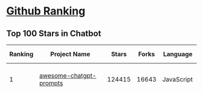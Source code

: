 [Github Ranking](../README.md)
==========

## Top 100 Stars in Chatbot

| Ranking | Project Name | Stars | Forks | Language | Open Issues | Description | Last Commit |
| ------- | ------------ | ----- | ----- | -------- | ----------- | ----------- | ----------- |
| 1 | [awesome-chatgpt-prompts](https://github.com/f/awesome-chatgpt-prompts) | 124415 | 16643 | JavaScript | 0 | This repo includes ChatGPT prompt curation to use ChatGPT and other LLM tools better. | 2025-04-30T18:07:10Z |
| 2 | [funNLP](https://github.com/fighting41love/funNLP) | 73255 | 14856 | Python | 33 | 中英文敏感词、语言检测、中外手机/电话归属地/运营商查询、名字推断性别、手机号抽取、身份证抽取、邮箱抽取、中日文人名库、中文缩写库、拆字词典、词汇情感值、停用词、反动词表、暴恐词表、繁简体转换、英文模拟中文发音、汪峰歌词生成器、职业名称词库、同义词库、反义词库、否定词库、汽车品牌词库、汽车零件词库、连续英文切割、各种中文词向量、公司名字大全、古诗词库、IT词库、财经词库、成语词库、地名词库、历史名人词库、诗词词库、医学词库、饮食词库、法律词库、汽车词库、动物词库、中文聊天语料、中文谣言数据、百度中文问答数据集、句子相似度匹配算法集合、bert资源、文本生成&摘要相关工具、cocoNLP信息抽取工具、国内电话号码正则匹配、清华大学XLORE:中英文跨语言百科知识图谱、清华大学人工智能技术系列报告、自然语言生成、NLU太难了系列、自动对联数据及机器人、用户名黑名单列表、罪名法务名词及分类模型、微信公众号语料、cs224n深度学习自然语言处理课程、中文手写汉字识别、中文自然语言处理 语料/数据集、变量命名神器、分词语料库+代码、任务型对话英文数据集、ASR 语音数据集 + 基于深度学习的中文语音识别系统、笑声检测器、Microsoft多语言数字/单位/如日期时间识别包、中华新华字典数据库及api(包括常用歇后语、成语、词语和汉字)、文档图谱自动生成、SpaCy 中文模型、Common Voice语音识别数据集新版、神经网络关系抽取、基于bert的命名实体识别、关键词(Keyphrase)抽取包pke、基于医疗领域知识图谱的问答系统、基于依存句法与语义角色标注的事件三元组抽取、依存句法分析4万句高质量标注数据、cnocr：用来做中文OCR的Python3包、中文人物关系知识图谱项目、中文nlp竞赛项目及代码汇总、中文字符数据、speech-aligner: 从“人声语音”及其“语言文本”产生音素级别时间对齐标注的工具、AmpliGraph: 知识图谱表示学习(Python)库：知识图谱概念链接预测、Scattertext 文本可视化(python)、语言/知识表示工具：BERT & ERNIE、中文对比英文自然语言处理NLP的区别综述、Synonyms中文近义词工具包、HarvestText领域自适应文本挖掘工具（新词发现-情感分析-实体链接等）、word2word：(Python)方便易用的多语言词-词对集：62种语言/3,564个多语言对、语音识别语料生成工具：从具有音频/字幕的在线视频创建自动语音识别(ASR)语料库、构建医疗实体识别的模型（包含词典和语料标注）、单文档非监督的关键词抽取、Kashgari中使用gpt-2语言模型、开源的金融投资数据提取工具、文本自动摘要库TextTeaser: 仅支持英文、人民日报语料处理工具集、一些关于自然语言的基本模型、基于14W歌曲知识库的问答尝试--功能包括歌词接龙and已知歌词找歌曲以及歌曲歌手歌词三角关系的问答、基于Siamese bilstm模型的相似句子判定模型并提供训练数据集和测试数据集、用Transformer编解码模型实现的根据Hacker News文章标题自动生成评论、用BERT进行序列标记和文本分类的模板代码、LitBank：NLP数据集——支持自然语言处理和计算人文学科任务的100部带标记英文小说语料、百度开源的基准信息抽取系统、虚假新闻数据集、Facebook: LAMA语言模型分析，提供Transformer-XL/BERT/ELMo/GPT预训练语言模型的统一访问接口、CommonsenseQA：面向常识的英文QA挑战、中文知识图谱资料、数据及工具、各大公司内部里大牛分享的技术文档 PDF 或者 PPT、自然语言生成SQL语句（英文）、中文NLP数据增强（EDA）工具、英文NLP数据增强工具 、基于医药知识图谱的智能问答系统、京东商品知识图谱、基于mongodb存储的军事领域知识图谱问答项目、基于远监督的中文关系抽取、语音情感分析、中文ULMFiT-情感分析-文本分类-语料及模型、一个拍照做题程序、世界各国大规模人名库、一个利用有趣中文语料库 qingyun 训练出来的中文聊天机器人、中文聊天机器人seqGAN、省市区镇行政区划数据带拼音标注、教育行业新闻语料库包含自动文摘功能、开放了对话机器人-知识图谱-语义理解-自然语言处理工具及数据、中文知识图谱：基于百度百科中文页面-抽取三元组信息-构建中文知识图谱、masr: 中文语音识别-提供预训练模型-高识别率、Python音频数据增广库、中文全词覆盖BERT及两份阅读理解数据、ConvLab：开源多域端到端对话系统平台、中文自然语言处理数据集、基于最新版本rasa搭建的对话系统、基于TensorFlow和BERT的管道式实体及关系抽取、一个小型的证券知识图谱/知识库、复盘所有NLP比赛的TOP方案、OpenCLaP：多领域开源中文预训练语言模型仓库、UER：基于不同语料+编码器+目标任务的中文预训练模型仓库、中文自然语言处理向量合集、基于金融-司法领域(兼有闲聊性质)的聊天机器人、g2pC：基于上下文的汉语读音自动标记模块、Zincbase 知识图谱构建工具包、诗歌质量评价/细粒度情感诗歌语料库、快速转化「中文数字」和「阿拉伯数字」、百度知道问答语料库、基于知识图谱的问答系统、jieba_fast 加速版的jieba、正则表达式教程、中文阅读理解数据集、基于BERT等最新语言模型的抽取式摘要提取、Python利用深度学习进行文本摘要的综合指南、知识图谱深度学习相关资料整理、维基大规模平行文本语料、StanfordNLP 0.2.0：纯Python版自然语言处理包、NeuralNLP-NeuralClassifier：腾讯开源深度学习文本分类工具、端到端的封闭域对话系统、中文命名实体识别：NeuroNER vs. BertNER、新闻事件线索抽取、2019年百度的三元组抽取比赛：“科学空间队”源码、基于依存句法的开放域文本知识三元组抽取和知识库构建、中文的GPT2训练代码、ML-NLP - 机器学习(Machine Learning)NLP面试中常考到的知识点和代码实现、nlp4han:中文自然语言处理工具集(断句/分词/词性标注/组块/句法分析/语义分析/NER/N元语法/HMM/代词消解/情感分析/拼写检查、XLM：Facebook的跨语言预训练语言模型、用基于BERT的微调和特征提取方法来进行知识图谱百度百科人物词条属性抽取、中文自然语言处理相关的开放任务-数据集-当前最佳结果、CoupletAI - 基于CNN+Bi-LSTM+Attention 的自动对对联系统、抽象知识图谱、MiningZhiDaoQACorpus - 580万百度知道问答数据挖掘项目、brat rapid annotation tool: 序列标注工具、大规模中文知识图谱数据：1.4亿实体、数据增强在机器翻译及其他nlp任务中的应用及效果、allennlp阅读理解:支持多种数据和模型、PDF表格数据提取工具 、 Graphbrain：AI开源软件库和科研工具，目的是促进自动意义提取和文本理解以及知识的探索和推断、简历自动筛选系统、基于命名实体识别的简历自动摘要、中文语言理解测评基准，包括代表性的数据集&基准模型&语料库&排行榜、树洞 OCR 文字识别 、从包含表格的扫描图片中识别表格和文字、语声迁移、Python口语自然语言处理工具集(英文)、 similarity：相似度计算工具包，java编写、海量中文预训练ALBERT模型 、Transformers 2.0 、基于大规模音频数据集Audioset的音频增强 、Poplar：网页版自然语言标注工具、图片文字去除，可用于漫画翻译 、186种语言的数字叫法库、Amazon发布基于知识的人-人开放领域对话数据集 、中文文本纠错模块代码、繁简体转换 、 Python实现的多种文本可读性评价指标、类似于人名/地名/组织机构名的命名体识别数据集 、东南大学《知识图谱》研究生课程(资料)、. 英文拼写检查库 、 wwsearch是企业微信后台自研的全文检索引擎、CHAMELEON：深度学习新闻推荐系统元架构 、 8篇论文梳理BERT相关模型进展与反思、DocSearch：免费文档搜索引擎、 LIDA：轻量交互式对话标注工具 、aili - the fastest in-memory index in the East 东半球最快并发索引 、知识图谱车音工作项目、自然语言生成资源大全 、中日韩分词库mecab的Python接口库、中文文本摘要/关键词提取、汉字字符特征提取器 (featurizer)，提取汉字的特征（发音特征、字形特征）用做深度学习的特征、中文生成任务基准测评 、中文缩写数据集、中文任务基准测评 - 代表性的数据集-基准(预训练)模型-语料库-baseline-工具包-排行榜、PySS3：面向可解释AI的SS3文本分类器机器可视化工具 、中文NLP数据集列表、COPE - 格律诗编辑程序、doccano：基于网页的开源协同多语言文本标注工具 、PreNLP：自然语言预处理库、简单的简历解析器，用来从简历中提取关键信息、用于中文闲聊的GPT2模型：GPT2-chitchat、基于检索聊天机器人多轮响应选择相关资源列表(Leaderboards、Datasets、Papers)、(Colab)抽象文本摘要实现集锦(教程 、词语拼音数据、高效模糊搜索工具、NLP数据增广资源集、微软对话机器人框架 、 GitHub Typo Corpus：大规模GitHub多语言拼写错误/语法错误数据集、TextCluster：短文本聚类预处理模块 Short text cluster、面向语音识别的中文文本规范化、BLINK：最先进的实体链接库、BertPunc：基于BERT的最先进标点修复模型、Tokenizer：快速、可定制的文本词条化库、中文语言理解测评基准，包括代表性的数据集、基准(预训练)模型、语料库、排行榜、spaCy 医学文本挖掘与信息提取 、 NLP任务示例项目代码集、 python拼写检查库、chatbot-list - 行业内关于智能客服、聊天机器人的应用和架构、算法分享和介绍、语音质量评价指标(MOSNet, BSSEval, STOI, PESQ, SRMR)、 用138GB语料训练的法文RoBERTa预训练语言模型 、BERT-NER-Pytorch：三种不同模式的BERT中文NER实验、无道词典 - 有道词典的命令行版本，支持英汉互查和在线查询、2019年NLP亮点回顾、 Chinese medical dialogue data 中文医疗对话数据集 、最好的汉字数字(中文数字)-阿拉伯数字转换工具、 基于百科知识库的中文词语多词义/义项获取与特定句子词语语义消歧、awesome-nlp-sentiment-analysis - 情感分析、情绪原因识别、评价对象和评价词抽取、LineFlow：面向所有深度学习框架的NLP数据高效加载器、中文医学NLP公开资源整理 、MedQuAD：(英文)医学问答数据集、将自然语言数字串解析转换为整数和浮点数、Transfer Learning in Natural Language Processing (NLP) 、面向语音识别的中文/英文发音辞典、Tokenizers：注重性能与多功能性的最先进分词器、CLUENER 细粒度命名实体识别 Fine Grained Named Entity Recognition、 基于BERT的中文命名实体识别、中文谣言数据库、NLP数据集/基准任务大列表、nlp相关的一些论文及代码, 包括主题模型、词向量(Word Embedding)、命名实体识别(NER)、文本分类(Text Classificatin)、文本生成(Text Generation)、文本相似性(Text Similarity)计算等，涉及到各种与nlp相关的算法，基于keras和tensorflow 、Python文本挖掘/NLP实战示例、 Blackstone：面向非结构化法律文本的spaCy pipeline和NLP模型通过同义词替换实现文本“变脸” 、中文 预训练 ELECTREA 模型: 基于对抗学习 pretrain Chinese Model 、albert-chinese-ner - 用预训练语言模型ALBERT做中文NER 、基于GPT2的特定主题文本生成/文本增广、开源预训练语言模型合集、多语言句向量包、编码、标记和实现：一种可控高效的文本生成方法、 英文脏话大列表 、attnvis：GPT2、BERT等transformer语言模型注意力交互可视化、CoVoST：Facebook发布的多语种语音-文本翻译语料库，包括11种语言(法语、德语、荷兰语、俄语、西班牙语、意大利语、土耳其语、波斯语、瑞典语、蒙古语和中文)的语音、文字转录及英文译文、Jiagu自然语言处理工具 - 以BiLSTM等模型为基础，提供知识图谱关系抽取 中文分词 词性标注 命名实体识别 情感分析 新词发现 关键词 文本摘要 文本聚类等功能、用unet实现对文档表格的自动检测，表格重建、NLP事件提取文献资源列表 、 金融领域自然语言处理研究资源大列表、CLUEDatasetSearch - 中英文NLP数据集：搜索所有中文NLP数据集，附常用英文NLP数据集 、medical_NER - 中文医学知识图谱命名实体识别 、(哈佛)讲因果推理的免费书、知识图谱相关学习资料/数据集/工具资源大列表、Forte：灵活强大的自然语言处理pipeline工具集 、Python字符串相似性算法库、PyLaia：面向手写文档分析的深度学习工具包、TextFooler：针对文本分类/推理的对抗文本生成模块、Haystack：灵活、强大的可扩展问答(QA)框架、中文关键短语抽取工具 | 2024-05-10T07:38:24Z |
| 3 | [gpt4free](https://github.com/xtekky/gpt4free) | 64230 | 13637 | Python | 15 | The official gpt4free repository \| various collection of powerful language models \| o4, o3 and deepseek r1, gpt-4.1, gemini 2.5 | 2025-05-15T00:52:59Z |
| 4 | [ragflow](https://github.com/infiniflow/ragflow) | 52376 | 5007 | TypeScript | 2038 | RAGFlow is an open-source RAG (Retrieval-Augmented Generation) engine based on deep document understanding. | 2025-05-15T03:35:52Z |
| 5 | [FastChat](https://github.com/lm-sys/FastChat) | 38564 | 4704 | Python | 824 | An open platform for training, serving, and evaluating large language models. Release repo for Vicuna and Chatbot Arena. | 2025-04-12T18:17:12Z |
| 6 | [Flowise](https://github.com/FlowiseAI/Flowise) | 38139 | 19878 | TypeScript | 537 | Drag & drop UI to build your customized LLM flow | 2025-05-15T01:47:19Z |
| 7 | [quivr](https://github.com/QuivrHQ/quivr) | 37838 | 3638 | Python | 5 | Opiniated RAG for integrating GenAI in your apps 🧠   Focus on your product rather than the RAG. Easy integration in existing products with customisation!  Any LLM: GPT4, Groq, Llama. Any Vectorstore: PGVector, Faiss. Any Files. Anyway you want.  | 2025-05-13T19:16:51Z |
| 8 | [Langchain-Chatchat](https://github.com/chatchat-space/Langchain-Chatchat) | 35012 | 5881 | TypeScript | 192 | Langchain-Chatchat（原Langchain-ChatGLM）基于 Langchain 与 ChatGLM, Qwen 与 Llama 等语言模型的 RAG 与 Agent 应用 \| Langchain-Chatchat (formerly langchain-ChatGLM), local knowledge based LLM (like ChatGLM, Qwen and Llama) RAG and Agent app with langchain  | 2025-03-25T15:45:51Z |
| 9 | [chatbox](https://github.com/chatboxai/chatbox) | 34771 | 3320 | TypeScript | 682 | User-friendly Desktop Client App for AI Models/LLMs (GPT, Claude, Gemini, Ollama...) | 2025-05-14T03:02:10Z |
| 10 | [chatbot-ui](https://github.com/mckaywrigley/chatbot-ui) | 31240 | 8840 | TypeScript | 167 | AI chat for any model. | 2024-08-03T00:38:07Z |
| 11 | [python-telegram-bot](https://github.com/python-telegram-bot/python-telegram-bot) | 27503 | 5653 | Python | 12 | We have made you a wrapper you can't refuse | 2025-05-12T19:49:34Z |
| 12 | [cherry-studio](https://github.com/CherryHQ/cherry-studio) | 26246 | 2255 | TypeScript | 773 | 🍒 Cherry Studio is a desktop client that supports for multiple LLM providers. | 2025-05-14T19:48:05Z |
| 13 | [llm-app](https://github.com/pathwaycom/llm-app) | 23915 | 414 | Jupyter Notebook | 5 | Ready-to-run cloud templates for RAG, AI pipelines, and enterprise search with live data. 🐳Docker-friendly.⚡Always in sync with Sharepoint, Google Drive, S3, Kafka, PostgreSQL, real-time data APIs, and more. | 2025-05-07T15:59:40Z |
| 14 | [LLaVA](https://github.com/haotian-liu/LLaVA) | 22502 | 2479 | Python | 1070 | [NeurIPS'23 Oral] Visual Instruction Tuning (LLaVA) built towards GPT-4V level capabilities and beyond. | 2024-08-12T09:52:38Z |
| 15 | [kotaemon](https://github.com/Cinnamon/kotaemon) | 22276 | 1759 | Python | 182 | An open-source RAG-based tool for chatting with your documents. | 2025-04-15T08:54:24Z |
| 16 | [wechaty](https://github.com/wechaty/wechaty) | 21527 | 2691 | TypeScript | 164 | Conversational RPA SDK for Chatbot Makers. Join our Discord: https://discord.gg/7q8NBZbQzt | 2025-04-29T09:29:24Z |
| 17 | [haystack](https://github.com/deepset-ai/haystack) | 20697 | 2165 | Python | 130 | AI orchestration framework to build customizable, production-ready LLM applications. Connect components (models, vector DBs, file converters) to pipelines or agents that can interact with your data. With advanced retrieval methods, it's best suited for building RAG, question answering, semantic search or conversational agent chatbots. | 2025-05-14T18:54:55Z |
| 18 | [rasa](https://github.com/RasaHQ/rasa) | 20137 | 4779 | Python | 4 | 💬   Open source machine learning framework to automate text- and voice-based conversations: NLU, dialogue management, connect to Slack, Facebook, and more - Create chatbots and voice assistants | 2025-05-12T12:58:43Z |
| 19 | [CopilotKit](https://github.com/CopilotKit/CopilotKit) | 18828 | 2664 | TypeScript | 124 | React UI + elegant infrastructure for AI Copilots, AI chatbots, and in-app AI agents. The Agentic last-mile 🪁 | 2025-05-14T21:08:26Z |
| 20 | [MaxKB](https://github.com/1Panel-dev/MaxKB) | 16555 | 2134 | Python | 134 | 💬 MaxKB is an open-source AI assistant for enterprise. It seamlessly integrates RAG pipelines, supports robust workflows, and provides MCP tool-use capabilities. | 2025-05-15T03:05:11Z |
| 21 | [leon](https://github.com/leon-ai/leon) | 16251 | 1350 | TypeScript | 87 | 🧠 Leon is your open-source personal assistant. | 2025-05-10T09:35:15Z |
| 22 | [ai-chatbot](https://github.com/vercel/ai-chatbot) | 16126 | 4360 | TypeScript | 193 | A full-featured, hackable Next.js AI chatbot built by Vercel | 2025-05-15T02:12:32Z |
| 23 | [repomix](https://github.com/yamadashy/repomix) | 15859 | 686 | TypeScript | 78 | 📦 Repomix is a powerful tool that packs your entire repository into a single, AI-friendly file. Perfect for when you need to feed your codebase to Large Language Models (LLMs) or other AI tools like Claude, ChatGPT, DeepSeek, Perplexity, Gemini, Gemma, Llama, Grok, and more. | 2025-05-13T14:00:39Z |
| 24 | [eliza](https://github.com/elizaOS/eliza) | 15811 | 5164 | TypeScript | 36 | Autonomous agents for everyone | 2025-05-15T03:43:56Z |
| 25 | [ChatALL](https://github.com/ai-shifu/ChatALL) | 15800 | 1673 | JavaScript | 222 |  Concurrently chat with ChatGPT, Bing Chat, Bard, Alpaca, Vicuna, Claude, ChatGLM, MOSS, 讯飞星火, 文心一言 and more, discover the best answers | 2025-04-20T18:12:53Z |
| 26 | [ai-pdf-chatbot-langchain](https://github.com/mayooear/ai-pdf-chatbot-langchain) | 15470 | 3077 | TypeScript | 2 | AI PDF chatbot agent built with LangChain & LangGraph  | 2025-02-20T18:19:58Z |
| 27 | [ChuanhuChatGPT](https://github.com/GaiZhenbiao/ChuanhuChatGPT) | 15422 | 2282 | Python | 122 | GUI for ChatGPT API and many LLMs. Supports agents, file-based QA, GPT finetuning and query with web search. All with a neat UI. | 2025-03-13T09:36:38Z |
| 28 | [mirai](https://github.com/mamoe/mirai) | 14765 | 2541 | Kotlin | 272 | 高效率 QQ 机器人支持库 | 2024-09-23T11:25:50Z |
| 29 | [open-im-server](https://github.com/openimsdk/open-im-server) | 14707 | 2581 | Go | 99 | IM Chat ChatGPT | 2025-05-15T03:16:02Z |
| 30 | [bolt.new](https://github.com/stackblitz/bolt.new) | 14674 | 12129 | TypeScript | 7552 | Prompt, run, edit, and deploy full-stack web applications | 2024-12-17T06:29:27Z |
| 31 | [ChatterBot](https://github.com/gunthercox/ChatterBot) | 14310 | 4468 | Python | 135 | ChatterBot is a machine learning, conversational dialog engine for creating chat bots | 2025-04-27T13:18:09Z |
| 32 | [CosyVoice](https://github.com/FunAudioLLM/CosyVoice) | 13813 | 1416 | Python | 692 | Multi-lingual large voice generation model, providing inference, training and deployment full-stack ability. | 2025-05-06T02:54:11Z |
| 33 | [botpress](https://github.com/botpress/botpress) | 13662 | 1990 | TypeScript | 10 | The open-source hub to build & deploy GPT/LLM Agents ⚡️ | 2025-05-14T20:52:47Z |
| 34 | [xiaozhi-esp32](https://github.com/78/xiaozhi-esp32) | 13054 | 2539 | C++ | 162 | Build your own AI friend | 2025-05-13T09:16:28Z |
| 35 | [chat](https://github.com/tinode/chat) | 12497 | 1951 | Go | 36 | Instant messaging platform. Backend in Go. Clients: Swift iOS, Java Android, JS webapp, scriptable command line; chatbots | 2025-05-12T14:53:59Z |
| 36 | [botkit](https://github.com/howdyai/botkit) | 11558 | 2291 | TypeScript | 25 | Botkit is an open source developer tool for building chat bots, apps and custom integrations for major messaging platforms. | 2024-07-01T02:28:35Z |
| 37 | [llama-gpt](https://github.com/getumbrel/llama-gpt) | 10965 | 710 | TypeScript | 84 | A self-hosted, offline, ChatGPT-like chatbot. Powered by Llama 2. 100% private, with no data leaving your device. New: Code Llama support! | 2024-04-23T18:56:06Z |
| 38 | [dolly](https://github.com/databrickslabs/dolly) | 10806 | 1153 | Python | 5 | Databricks’ Dolly, a large language model trained on the Databricks Machine Learning Platform | 2023-06-30T18:36:16Z |
| 39 | [stanford-tensorflow-tutorials](https://github.com/chiphuyen/stanford-tensorflow-tutorials) | 10345 | 4295 | Python | 67 | This repository contains code examples for the Stanford's course: TensorFlow for Deep Learning Research.  | 2020-12-22T09:21:55Z |
| 40 | [chathub](https://github.com/chathub-dev/chathub) | 10306 | 1084 | TypeScript | 109 | All-in-one chatbot client | 2025-03-10T08:29:12Z |
| 41 | [EverydayWechat](https://github.com/sfyc23/EverydayWechat) | 10158 | 2315 | Python | 22 | 微信助手：1.每日定时给好友（女友）发送定制消息。2.机器人自动回复好友。3.群助手功能（例如：查询垃圾分类、天气、日历、电影实时票房、快递物流、PM2.5等） | 2021-06-22T02:56:06Z |
| 42 | [petals](https://github.com/bigscience-workshop/petals) | 9619 | 554 | Python | 90 | 🌸 Run LLMs at home, BitTorrent-style. Fine-tuning and inference up to 10x faster than offloading | 2024-09-07T11:54:28Z |
| 43 | [ChatRWKV](https://github.com/BlinkDL/ChatRWKV) | 9480 | 704 | Python | 34 | ChatRWKV is like ChatGPT but powered by RWKV (100% RNN) language model, and open source. | 2025-05-07T12:41:32Z |
| 44 | [node-telegram-bot-api](https://github.com/yagop/node-telegram-bot-api) | 8775 | 1575 | JavaScript | 117 | Telegram Bot API for NodeJS | 2025-04-16T23:04:59Z |
| 45 | [AstrBot](https://github.com/AstrBotDevs/AstrBot) | 8747 | 585 | Python | 178 | ✨ 易上手的多平台 LLM 聊天机器人及开发框架 ✨ 平台支持 QQ、QQ频道、Telegram、微信、企微、飞书 \| MCP 服务器、OpenAI、DeepSeek、Gemini、硅基流动、月之暗面、Ollama、OneAPI、Dify 等。附带 WebUI。 | 2025-05-14T15:06:25Z |
| 46 | [typebot.io](https://github.com/baptisteArno/typebot.io) | 8630 | 2495 | TypeScript | 194 | 💬 Typebot is a powerful chatbot builder that you can self-host. | 2025-05-14T22:47:23Z |
| 47 | [bisheng](https://github.com/dataelement/bisheng) | 8445 | 1392 | TypeScript | 97 | BISHENG is an open LLM devops platform for next generation Enterprise AI applications. Powerful and comprehensive features include: GenAI workflow, RAG, Agent, Unified model management, Evaluation, SFT, Dataset Management, Enterprise-level System Management, Observability and more. | 2025-05-15T02:43:44Z |
| 48 | [BetterChatGPT](https://github.com/ztjhz/BetterChatGPT) | 8388 | 2790 | TypeScript | 215 | An amazing UI for OpenAI's ChatGPT (Website + Windows + MacOS + Linux) | 2024-08-14T10:26:46Z |
| 49 | [gpt4free-ts](https://github.com/xiangsx/gpt4free-ts) | 7762 | 1370 | TypeScript | 48 | Providing a free OpenAI GPT-4 API !   This is a replication project for the typescript version of xtekky/gpt4free | 2024-09-04T01:15:09Z |
| 50 | [GPTCache](https://github.com/zilliztech/GPTCache) | 7542 | 531 | Python | 70 | Semantic cache for LLMs. Fully integrated with LangChain and llama_index.  | 2024-09-18T02:05:21Z |
| 51 | [TensorLayer](https://github.com/tensorlayer/TensorLayer) | 7360 | 1606 | Python | 26 | Deep Learning and Reinforcement Learning Library for Scientists and Engineers  | 2023-02-18T07:58:21Z |
| 52 | [agentscope](https://github.com/modelscope/agentscope) | 7346 | 419 | Python | 39 | Start building LLM-empowered multi-agent applications in an easier way. | 2025-05-13T07:53:35Z |
| 53 | [yao](https://github.com/YaoApp/yao) | 7281 | 662 | Go | 0 | ✨ Yao is an all-in-one application engine that enables developers to create web apps, REST APIs, business applications, and more, with AI as a development partner. | 2025-05-14T08:03:49Z |
| 54 | [pdfGPT](https://github.com/bhaskatripathi/pdfGPT) | 7120 | 851 | Python | 43 | PDF GPT allows you to chat with the contents of your PDF file by using GPT capabilities. The most effective open source solution to turn your pdf files in a chatbot! | 2025-03-03T13:17:59Z |
| 55 | [Verba](https://github.com/weaviate/Verba) | 7109 | 764 | Python | 46 | Retrieval Augmented Generation (RAG) chatbot powered by Weaviate | 2025-03-24T15:19:15Z |
| 56 | [InternLM](https://github.com/InternLM/InternLM) | 6900 | 485 | Python | 9 | Official release of InternLM series (InternLM, InternLM2, InternLM2.5, InternLM3). | 2025-02-07T04:14:52Z |
| 57 | [DeepPavlov](https://github.com/deeppavlov/DeepPavlov) | 6877 | 1162 | Python | 28 | An open source library for deep learning end-to-end dialog systems and chatbots. | 2025-04-01T14:19:35Z |
| 58 | [aidea](https://github.com/mylxsw/aidea) | 6787 | 1020 | Dart | 24 | AIdea 是一款支持 GPT  以及国产大语言模型通义千问、文心一言等，支持 Stable Diffusion 文生图、图生图、 SDXL1.0、超分辨率、图片上色的全能型 APP。 | 2025-03-01T12:52:55Z |
| 59 | [aichat](https://github.com/sigoden/aichat) | 6728 | 436 | Rust | 0 | All-in-one LLM CLI tool featuring Shell Assistant, Chat-REPL, RAG, AI Tools & Agents, with access to OpenAI, Claude, Gemini, Ollama, Groq, and more. | 2025-05-09T00:17:24Z |
| 60 | [nonebot2](https://github.com/nonebot/nonebot2) | 6720 | 611 | Python | 21 | 跨平台 Python 异步聊天机器人框架 / Asynchronous multi-platform chatbot framework written in Python | 2025-05-14T04:14:38Z |
| 61 | [BlackFriday-GPTs-Prompts](https://github.com/friuns2/BlackFriday-GPTs-Prompts) | 6670 | 1039 | None | 87 | List of free GPTs that doesn't require plus subscription  | 2024-11-08T11:03:14Z |
| 62 | [rags](https://github.com/run-llama/rags) | 6449 | 661 | Python | 29 | Build ChatGPT over your data, all with natural language | 2024-04-05T05:36:59Z |
| 63 | [nlp.js](https://github.com/axa-group/nlp.js) | 6441 | 629 | JavaScript | 80 | An NLP library for building bots, with entity extraction, sentiment analysis, automatic language identify, and so more | 2025-01-09T14:43:04Z |
| 64 | [venom](https://github.com/orkestral/venom) | 6420 | 1291 | JavaScript | 56 | Venom is a high-performance system developed with JavaScript to create a bot for WhatsApp, support for creating any interaction, such as customer service, media sending, sentence recognition based on artificial intelligence and all types of design architecture for WhatsApp. | 2025-04-11T17:20:55Z |
| 65 | [botman](https://github.com/botman/botman) | 6143 | 814 | PHP | 10 | A framework agnostic PHP library to build chat bots | 2025-05-11T14:28:29Z |
| 66 | [ChatBotCourse](https://github.com/lcdevelop/ChatBotCourse) | 5975 | 1679 | Python | 25 | 自己动手做聊天机器人教程 | 2022-07-18T09:16:17Z |
| 67 | [ChatGPT](https://github.com/PawanOsman/ChatGPT) | 5745 | 1016 | TypeScript | 0 | OpenAI API Free Reverse Proxy | 2024-08-23T15:25:51Z |
| 68 | [agent-squad](https://github.com/awslabs/agent-squad) | 5636 | 474 | Python | 42 | Flexible and powerful framework for managing multiple AI agents and handling complex conversations | 2025-05-13T16:09:02Z |
| 69 | [awesome-chatgpt](https://github.com/sindresorhus/awesome-chatgpt) | 5558 | 332 | None | 0 | 🤖 Awesome list for ChatGPT — an artificial intelligence chatbot developed by OpenAI | 2024-12-19T17:53:00Z |
| 70 | [chatgpt_telegram_bot](https://github.com/father-bot/chatgpt_telegram_bot) | 5375 | 1898 | Python | 69 | 💬 Telegram bot with ChatGPT, Python-based, using OpenAI's API. | 2024-09-20T09:31:58Z |
| 71 | [Bard-API](https://github.com/dsdanielpark/Bard-API) | 5269 | 519 | Python | 3 | The unofficial python package that returns response of Google Bard through cookie value. | 2024-04-24T10:38:31Z |
| 72 | [OpenChat](https://github.com/openchatai/OpenChat) | 5245 | 644 | JavaScript | 34 | LLMs custom-chatbots console ⚡ | 2024-02-27T13:17:24Z |
| 73 | [Red-DiscordBot](https://github.com/Cog-Creators/Red-DiscordBot) | 5086 | 2356 | Python | 203 | A multi-function Discord bot | 2025-05-03T16:13:02Z |
| 74 | [Synonyms](https://github.com/chatopera/Synonyms) | 5080 | 897 | Python | 31 | :herb: 中文近义词：聊天机器人，智能问答工具包 | 2023-11-24T22:55:49Z |
| 75 | [superduper](https://github.com/superduper-io/superduper) | 5058 | 494 | Python | 89 | Superduper: End-to-end framework for building custom AI applications and agents. | 2025-05-14T13:12:03Z |
| 76 | [koishi](https://github.com/koishijs/koishi) | 4865 | 260 | TypeScript | 86 | Cross-platform chatbot framework made with love | 2025-01-12T16:40:58Z |
| 77 | [xtuner](https://github.com/InternLM/xtuner) | 4540 | 341 | Python | 217 | An efficient, flexible and full-featured toolkit for fine-tuning LLM (InternLM2, Llama3, Phi3, Qwen, Mistral, ...) | 2025-05-07T10:15:05Z |
| 78 | [kimi-free-api](https://github.com/LLM-Red-Team/kimi-free-api) | 4487 | 756 | TypeScript | 17 | 🚀 KIMI AI 长文本大模型逆向API【特长：长文本解读整理】，支持高速流式输出、智能体对话、联网搜索、探索版、K1思考模型、长文档解读、图像解析、多轮对话，零配置部署，多路token支持，自动清理会话痕迹，仅供测试，如需商用请前往官方开放平台。 | 2025-05-12T18:26:46Z |
| 79 | [assistant-ui](https://github.com/assistant-ui/assistant-ui) | 4481 | 524 | TypeScript | 36 | Typescript/React Library for AI Chat💬🚀 | 2025-05-13T17:26:44Z |
| 80 | [h2o-llmstudio](https://github.com/h2oai/h2o-llmstudio) | 4302 | 444 | Python | 37 | H2O LLM Studio - a framework and no-code GUI for fine-tuning LLMs. Documentation: https://docs.h2o.ai/h2o-llmstudio/ | 2025-04-10T14:42:59Z |
| 81 | [bottender](https://github.com/Yoctol/bottender) | 4272 | 336 | TypeScript | 53 | ⚡️ A framework for building conversational user interfaces. | 2024-04-10T13:31:04Z |
| 82 | [chinese-chatbot-corpus](https://github.com/codemayq/chinese-chatbot-corpus) | 4124 | 792 | Python | 1 | 中文公开聊天语料库 | 2024-04-23T03:30:29Z |
| 83 | [bot-on-anything](https://github.com/zhayujie/bot-on-anything) | 4073 | 927 | Python | 263 | A large model-based chatbot builder that can quickly integrate AI models (including ChatGPT, Claude, Gemini) into various software applications (such as Telegram, Gmail, Slack, and websites). | 2025-01-03T14:13:51Z |
| 84 | [awesome-bots](https://github.com/DopplerHQ/awesome-bots) | 3931 | 523 | None | 4 | The most awesome list about bots ⭐️🤖 | 2024-07-03T19:31:10Z |
| 85 | [snips-nlu](https://github.com/snipsco/snips-nlu) | 3929 | 513 | Python | 65 | Snips Python library to extract meaning from text | 2023-05-22T16:10:15Z |
| 86 | [chatgpt-android](https://github.com/skydoves/chatgpt-android) | 3801 | 445 | Kotlin | 17 | 📲 ChatGPT Android demonstrates a Chatbot application using OpenAI's chat API on Android with Stream Chat SDK for Compose. | 2025-05-14T18:22:56Z |
| 87 | [gptme](https://github.com/gptme/gptme) | 3790 | 308 | Python | 62 | Your agent in your terminal, equipped with local tools: writes code, uses the terminal, browses the web, vision. | 2025-05-13T12:41:12Z |
| 88 | [adrenaline](https://github.com/shobrook/adrenaline) | 3785 | 316 | None | 0 | Chat with (and visualize) your codebase | 2024-03-08T18:42:45Z |
| 89 | [olivia](https://github.com/olivia-ai/olivia) | 3705 | 353 | Go | 22 | 💁‍♀️Your new best friend powered by an artificial neural network | 2025-02-06T10:19:30Z |
| 90 | [llm-workflow-engine](https://github.com/llm-workflow-engine/llm-workflow-engine) | 3700 | 469 | Python | 3 | Power CLI and Workflow manager for LLMs (core package) | 2025-05-08T16:49:27Z |
| 91 | [qqbot](https://github.com/pandolia/qqbot) | 3687 | 873 | Python | 36 | QQBot: A conversation robot base on Tencent's SmartQQ | 2020-08-23T07:47:42Z |
| 92 | [whatsapp-chatgpt](https://github.com/askrella/whatsapp-chatgpt) | 3630 | 892 | TypeScript | 37 | ChatGPT + DALL-E + WhatsApp = AI Assistant :rocket: :robot: | 2025-02-20T05:07:00Z |
| 93 | [casibase](https://github.com/casibase/casibase) | 3608 | 421 | Go | 28 | ⚡️AI Cloud OS: Open-source enterprise-level AI knowledge base and MCP (model-context-protocol)/A2A (agent-to-agent) management platform with admin UI, user management and Single-Sign-On⚡️, supports ChatGPT, Claude, Llama, Ollama, HuggingFace, etc., chat bot demo: https://ai.casibase.com, admin UI demo: https://ai-admin.casibase.com | 2025-05-13T16:49:44Z |
| 94 | [chatbot](https://github.com/zhaoyingjun/chatbot) | 3573 | 1025 | Python | 96 | ChatGPT带火了聊天机器人，主流的趋势都调整到了GPT类模式，本项目也与时俱进，会在近期更新GPT类版本。基于本项目和自己的语料可以训练出自己想要的聊天机器人，用于智能客服、在线问答、闲聊等场景。 | 2024-06-26T13:37:21Z |
| 95 | [evolution-api](https://github.com/EvolutionAPI/evolution-api) | 3481 | 2688 | TypeScript | 175 | Evolution API is an open-source WhatsApp integration API | 2025-05-15T00:44:39Z |
| 96 | [ChatUI](https://github.com/alibaba/ChatUI) | 3465 | 334 | TypeScript | 37 | The UI design language and React library for Conversational UI | 2025-04-10T03:18:05Z |
| 97 | [Telegram.Bot](https://github.com/TelegramBots/Telegram.Bot) | 3389 | 713 | C# | 0 | .NET Client for Telegram Bot API | 2025-04-30T20:31:51Z |
| 98 | [TensorFlow.NET](https://github.com/SciSharp/TensorFlow.NET) | 3341 | 536 | C# | 213 | .NET Standard bindings for Google's TensorFlow for developing, training and deploying Machine Learning models in C# and F#. | 2025-01-22T15:46:45Z |
| 99 | [ChatFiles](https://github.com/guangzhengli/ChatFiles) | 3336 | 484 | TypeScript | 16 | Document Chatbot — multiple files. Powered by GPT / Embedding. | 2024-12-17T10:26:50Z |
| 100 | [ChatGPTAPIFree](https://github.com/ayaka14732/ChatGPTAPIFree) | 3324 | 772 | JavaScript | 8 | A simple and open-source proxy API that allows you to access OpenAI's ChatGPT API for free! | 2023-03-27T04:31:47Z |

